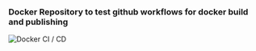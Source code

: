 ### Docker Repository to test github workflows for docker build and publishing

![Docker CI / CD](https://github.com/Raj-7799/docker_test/workflows/Docker%20CI%20/%20CD/badge.svg)
